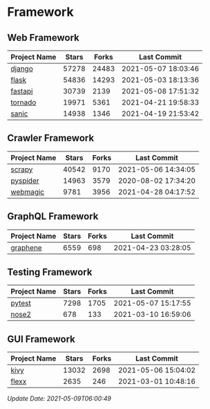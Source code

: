 # Framework

## Web Framework
| Project Name | Stars | Forks | Last Commit |
| ------------ | ----- | ----- | ----------- |
| [django](https://github.com/django/django) | 57278 | 24483 | 2021-05-07 18:03:46 |
| [flask](https://github.com/pallets/flask) | 54836 | 14293 | 2021-05-03 18:13:36 |
| [fastapi](https://github.com/tiangolo/fastapi) | 30739 | 2139 | 2021-05-08 17:51:32 |
| [tornado](https://github.com/tornadoweb/tornado) | 19971 | 5361 | 2021-04-21 19:58:33 |
| [sanic](https://github.com/sanic-org/sanic) | 14938 | 1346 | 2021-04-19 21:53:42 |

## Crawler Framework
| Project Name | Stars | Forks | Last Commit |
| ------------ | ----- | ----- | ----------- |
| [scrapy](https://github.com/scrapy/scrapy) | 40542 | 9170 | 2021-05-06 14:34:05 |
| [pyspider](https://github.com/binux/pyspider) | 14963 | 3579 | 2020-08-02 17:34:20 |
| [webmagic](https://github.com/code4craft/webmagic) | 9781 | 3956 | 2021-04-28 04:17:52 |

## GraphQL Framework
| Project Name | Stars | Forks | Last Commit |
| ------------ | ----- | ----- | ----------- |
| [graphene](https://github.com/graphql-python/graphene) | 6559 | 698 | 2021-04-23 03:28:05 |

## Testing Framework
| Project Name | Stars | Forks | Last Commit |
| ------------ | ----- | ----- | ----------- |
| [pytest](https://github.com/pytest-dev/pytest) | 7298 | 1705 | 2021-05-07 15:17:55 |
| [nose2](https://github.com/nose-devs/nose2) | 678 | 133 | 2021-03-10 16:59:06 |

## GUI Framework
| Project Name | Stars | Forks | Last Commit |
| ------------ | ----- | ----- | ----------- |
| [kivy](https://github.com/kivy/kivy) | 13032 | 2698 | 2021-05-06 15:04:02 |
| [flexx](https://github.com/flexxui/flexx) | 2635 | 246 | 2021-03-01 10:48:16 |

*Update Date: 2021-05-09T06:00:49*